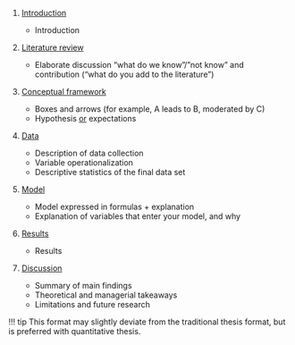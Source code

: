 1. [Introduction](introduction.md)
    * Introduction
    
2. [Literature review](literature_review.md)
    * Elaborate discussion “what do we know”/”not know” and contribution (“what do you add to the
      literature”)

3. [Conceptual framework](conceptual_framework.md)
    * Boxes and arrows (for example, A leads to B, moderated by C)
    * Hypothesis <ins>or</ins> expectations

4. [Data](data.md)
    * Description of data collection
    * Variable operationalization
    * Descriptive statistics of the final data set


5. [Model](model.md)
    * Model expressed in formulas + explanation
    * Explanation of variables that enter your model, and why

6. [Results](results.md)
    * Results

7. [Discussion](discussion.md)
    * Summary of main findings
    * Theoretical and managerial takeaways
    * Limitations and future research

!!! tip
      This format may slightly deviate from the traditional thesis format,
      but is preferred with quantitative thesis.